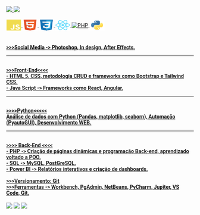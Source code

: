<div "style= background-color: Green">
   <a href="https://github.com/fmcnit">
   <img height="190em" src="https://github-readme-stats.vercel.app/api?username=fmcnit&show_icons=true&theme=tokyonight&include_all_commits=true&count_private=true"/>
   <img height="190em" src="https://github-readme-stats.vercel.app/api/top-langs/?username=fmcnit&layout=compact&langs_count=6&theme=tokyonight"/>
</div>
    
<div style="display: inline_block"><br>
  <img align="center" alt="Js" height="30" width="40" src="https://raw.githubusercontent.com/devicons/devicon/master/icons/javascript/javascript-plain.svg">
  <img align="center" alt="HTML" height="30" width="40" src="https://raw.githubusercontent.com/devicons/devicon/master/icons/html5/html5-original.svg">
  <img align="center" alt="CSS" height="30" width="40" src="https://raw.githubusercontent.com/devicons/devicon/master/icons/css3/css3-original.svg">
  <img align="center" alt="react" height="30" width="40" src="https://raw.githubusercontent.com/devicons/devicon/master/icons/react/react-original.svg">
  <img align="center" alt="PHP" height="30" width="40" src="https://raw.githubusercontent.com/devicons/devicon/master/icons/node/node-original.svg">
  <img align="center" alt="Python" height="30" width="40" src="https://raw.githubusercontent.com/devicons/devicon/master/icons/python/python-original.svg">
   
</div>
 
<br>
 
<h4 style ="font-family: Roboto, sans-serif">>>>Social Media -> Photoshop, In design, After Effects.
<hr>
<br><span></span>>>>Front-End<<<<</span style = "color: red">
<br>- HTML 5, CSS, metodologia CRUD e frameworks como Bootstrap e Tailwind CSS.
<br>- Java Script -> Frameworks como React, Angular.
<hr>
<br>>>>>Python<<<<<
<br>Análise de dados com Python (Pandas, matplotlib, seaborn), Automação (PyautoGUI), Desenvolvimento WEB.
<hr>
<br>>>>> Back-End <<<<
<br>- PHP -> Criação de páginas dinãmicas e programação Back-end, aprendizado voltado a POO.
<br>- SQL -> MySQL, PostGreSQL.
<br>- Power BI -> Relatórios interativos e criação de dashboards.
   <br>
<br>>>>Versionamento: Git
<br>>>>Ferramentas -> Workbench, PgAdmin, NetBeans, PyCharm, Jupiter, VS Code, Git. 
</h4>
 
<div> 
   <a href="https://instagram.com/fw2b" target="_blank"><img src="https://img.shields.io/badge/-Instagram-%23E4405F?style=for-the-badge&logo=instagram&logoColor=white" target="_blank"></a>
   <a href ="fmcnit@gmail.com"><img src="https://img.shields.io/badge/-Gmail-%23333?style=for-the-badge&logo=gmail&logoColor=white" target="_blank"></a>
   <a href="https://www.linkedin.com/in/fmcnit" target="_blank"><img src="https://img.shields.io/badge/-LinkedIn-%230077B5?style=for-the-badge&logo=linkedin&logoColor=white" target="_blank"></a>
</div>
